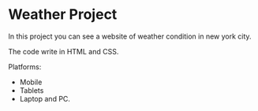 # Weather Project
In this project you can see a website of weather condition in new york city.

The code write in HTML and CSS.

Platforms:
- Mobile
- Tablets 
- Laptop and PC.

